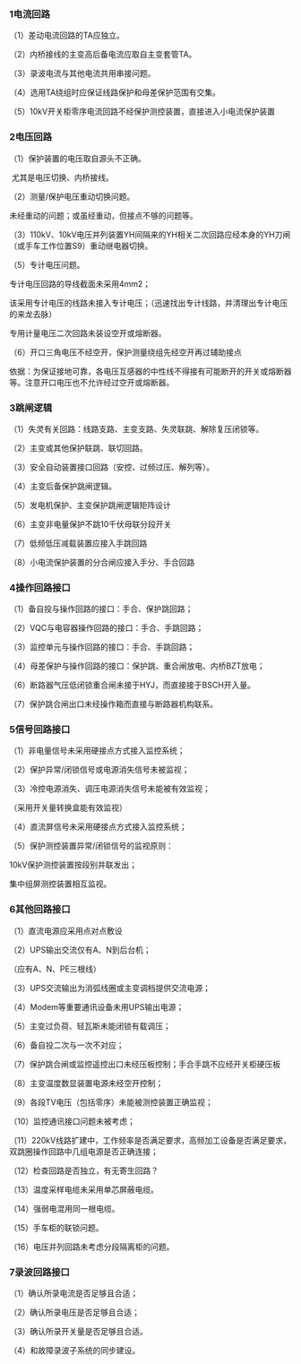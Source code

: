 ### **1电流回路**

 

（1）差动电流回路的TA应独立。

（2）内桥接线的主变高后备电流应取自主变套管TA。

（3）录波电流与其他电流共用串接问题。

（4）选用TA绕组时应保证线路保护和母差保护范围有交集。

（5）10kV开关柜零序电流回路不经保护测控装置，直接进入小电流保护装置

 

### **2电压回路**

（1）保护装置的电压取自源头不正确。

​	尤其是电压切换、内桥接线。

（2）测量/保护电压重动切换问题。

未经重动的问题；或虽经重动，但接点不够的问题等。

（3）110kV、10kV电压并列装置YH间隔来的YH相关二次回路应经本身的YH刀闸（或手车工作位置S9）重动继电器切换。

（5）专计电压问题。

专计电压回路的导线截面未采用4mm2；

该采用专计电压的线路未接入专计电压；（迅速找出专计线路，并清理出专计电压的来龙去脉）

专用计量电压二次回路未装设空开或熔断器。

（6）开口三角电压不经空开，保护测量绕组先经空开再过辅助接点

依据：为保证接地可靠，各电压互感器的中性线不得接有可能断开的开关或熔断器等。注意开口电压也不允许经过空开或熔断器。

### **3跳闸逻辑**

（1）失灵有关回路：线路支路、主变支路、失灵联跳、解除复压闭锁等。

（2）主变或其他保护联跳、联切回路。

（3）安全自动装置接口回路（安控、过频过压、解列等）。

（4）主变后备保护跳闸逻辑。

（5）发电机保护、主变保护跳闸逻辑矩阵设计

（6）主变非电量保护不跳10千伏母联分段开关

（7）低频低压减载装置应接入手跳回路

（8）小电流保护装置的分合闸应接入手分、手合回路

### **4操作回路接口**

（1）备自投与操作回路的接口：手合、保护跳回路；

（2）VQC与电容器操作回路的接口：手合、手跳回路；

（3）监控单元与操作回路的接口：手合、手跳回路；

（4）母差保护与操作回路的接口：保护跳、重合闸放电、内桥BZT放电；

（6）断路器气压低闭锁重合闸未接于HYJ，而直接接于BSCH开入量。

（7）保护跳合闸出口未经操作箱而直接与断路器机构联系。



### **5信号回路接口**

（1）非电量信号未采用硬接点方式接入监控系统；

（2）保护异常/闭锁信号或电源消失信号未被监视；

（3）冷控电源消失、调压电源消失信号未能被有效监视；

（采用开关量转换盒能有效监视）

（4）直流屏信号未采用硬接点方式接入监控系统；

（5）保护测控装置异常/闭锁信号的监视原则：

10kV保护测控装置按段别并联发出；

集中组屏测控装置相互监视。

### **6其他回路接口**

（1）直流电源应采用点对点敷设

 

（2）UPS输出交流仅有A、N到后台机；

（应有A、N、PE三根线）

（3）UPS交流输出为消弧线圈或主变调档提供交流电源；

（4）Modem等重要通讯设备未用UPS输出电源；

（5）主变过负荷、轻瓦斯未能闭锁有载调压；

（6）备自投二次与一次不对应；

（7）保护跳合闸或监控遥控出口未经压板控制；手合手跳不应经开关柜硬压板

（8）主变温度数显装置电源未经空开控制；

（9）各段TV电压（包括零序）未能被测控装置正确监视；

（10）监控通讯接口问题未被考虑；

（11）220kV线路扩建中，工作频率是否满足要求，高频加工设备是否满足要求，双跳圈操作回路中几组电源是否正确连接；

（12）检查回路是否独立，有无寄生回路？

（13）温度采样电缆未采用单芯屏蔽电缆。

（14）强弱电混用同一根电缆。

（15）手车柜的联锁问题。

（16）电压并列回路未考虑分段隔离柜的问题。

### **7录波回路接口**

（1）确认所录电流是否足够且合适；

（2）确认所录电压是否足够且合适；

（3）确认所录开关量是否足够且合适。

（4）和故障录波子系统的同步建设。
